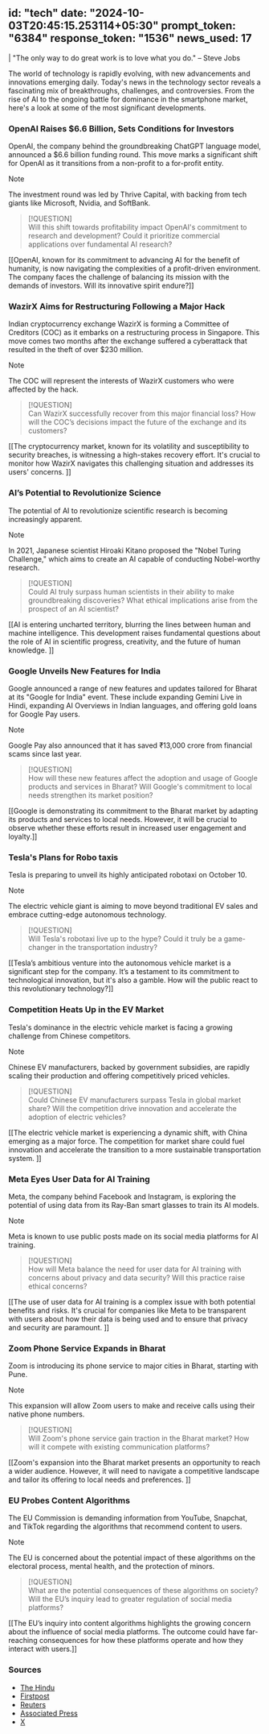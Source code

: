 
id: "tech"
date: "2024-10-03T20:45:15.253114+05:30"
prompt_token: "6384"
response_token: "1536"
news_used: 17
------
| "The only way to do great work is to love what you do." – Steve Jobs

The world of technology is rapidly evolving, with new advancements and innovations emerging daily. Today's news in the technology sector reveals a fascinating mix of breakthroughs, challenges, and controversies. From the rise of AI to the ongoing battle for dominance in the smartphone market, here's a look at some of the most significant developments.

### OpenAI Raises $6.6 Billion, Sets Conditions for Investors

OpenAI, the company behind the groundbreaking ChatGPT language model, announced a $6.6 billion funding round. This move marks a significant shift for OpenAI as it transitions from a non-profit to a for-profit entity.  

> [!NOTE]  
> The investment round was led by Thrive Capital, with backing from tech giants like Microsoft, Nvidia, and SoftBank. 

> [!QUESTION]  
> Will this shift towards profitability impact OpenAI's commitment to research and development? Could it prioritize commercial applications over fundamental AI research?

[[OpenAI, known for its commitment to advancing AI for the benefit of humanity, is now navigating the complexities of a profit-driven environment. The company faces the challenge of balancing its mission with the demands of investors.  Will its innovative spirit endure?]]

###  WazirX Aims for Restructuring Following a Major Hack

Indian cryptocurrency exchange WazirX is forming a Committee of Creditors (COC) as it embarks on a restructuring process in Singapore. This move comes two months after the exchange suffered a cyberattack that resulted in the theft of over $230 million.

> [!NOTE]  
> The COC will represent the interests of WazirX customers who were affected by the hack. 

> [!QUESTION]  
> Can WazirX successfully recover from this major financial loss? How will the COC’s decisions impact the future of the exchange and its customers?

[[The cryptocurrency market, known for its volatility and susceptibility to security breaches, is witnessing a high-stakes recovery effort. It's crucial to monitor how WazirX navigates this challenging situation and addresses its users' concerns. ]]


### AI’s Potential to Revolutionize Science

The potential of AI to revolutionize scientific research is becoming increasingly apparent. 

> [!NOTE]  
> In 2021, Japanese scientist Hiroaki Kitano proposed the "Nobel Turing Challenge," which aims to create an AI capable of conducting Nobel-worthy research.

> [!QUESTION]  
> Could AI truly surpass human scientists in their ability to make groundbreaking discoveries? What ethical implications arise from the prospect of an AI scientist?

[[AI is entering uncharted territory, blurring the lines between human and machine intelligence. This development raises fundamental questions about the role of AI in scientific progress, creativity, and the future of human knowledge. ]]


### Google Unveils New Features for India 

Google announced a range of new features and updates tailored for Bharat at its "Google for India" event. These include expanding Gemini Live in Hindi, expanding AI Overviews in Indian languages, and offering gold loans for Google Pay users.

> [!NOTE]  
> Google Pay also announced that it has saved ₹13,000 crore from financial scams since last year.

> [!QUESTION]  
> How will these new features affect the adoption and usage of Google products and services in Bharat? Will Google's commitment to local needs strengthen its market position?

[[Google is demonstrating its commitment to the Bharat market by adapting its products and services to local needs. However, it will be crucial to observe whether these efforts result in increased user engagement and loyalty.]]


###  Tesla's Plans for Robo taxis

Tesla is preparing to unveil its highly anticipated robotaxi on October 10.

> [!NOTE]  
> The electric vehicle giant is aiming to move beyond traditional EV sales and embrace cutting-edge autonomous technology.

> [!QUESTION]  
> Will Tesla's robotaxi live up to the hype? Could it truly be a game-changer in the transportation industry? 

[[Tesla’s ambitious venture into the autonomous vehicle market is a significant step for the company. It’s a testament to its commitment to technological innovation, but it's also a gamble. How will the public react to this revolutionary technology?]]

###  Competition Heats Up in the EV Market

Tesla's dominance in the electric vehicle market is facing a growing challenge from Chinese competitors. 

> [!NOTE]  
> Chinese EV manufacturers, backed by government subsidies, are rapidly scaling their production and offering competitively priced vehicles.

> [!QUESTION]  
> Could Chinese EV manufacturers surpass Tesla in global market share? Will the competition drive innovation and accelerate the adoption of electric vehicles?

[[The electric vehicle market is experiencing a dynamic shift, with China emerging as a major force.  The competition for market share could fuel innovation and accelerate the transition to a more sustainable transportation system. ]]

###  Meta Eyes User Data for AI Training

Meta, the company behind Facebook and Instagram, is exploring the potential of using data from its Ray-Ban smart glasses to train its AI models. 

> [!NOTE]  
> Meta is known to use public posts made on its social media platforms for AI training.

> [!QUESTION]  
> How will Meta balance the need for user data for AI training with concerns about privacy and data security?  Will this practice raise ethical concerns?

[[The use of user data for AI training is a complex issue with both potential benefits and risks. It's crucial for companies like Meta to be transparent with users about how their data is being used and to ensure that privacy and security are paramount. ]]

###  Zoom Phone Service Expands in Bharat

Zoom is introducing its phone service to major cities in Bharat, starting with Pune. 

> [!NOTE]  
> This expansion will allow Zoom users to make and receive calls using their native phone numbers.

> [!QUESTION]  
> Will Zoom's phone service gain traction in the Bharat market? How will it compete with existing communication platforms?

[[Zoom's expansion into the Bharat market presents an opportunity to reach a wider audience. However, it will need to navigate a competitive landscape and tailor its offering to local needs and preferences. ]]


###  EU Probes Content Algorithms

The EU Commission is demanding information from YouTube, Snapchat, and TikTok regarding the algorithms that recommend content to users.

> [!NOTE]  
> The EU is concerned about the potential impact of these algorithms on the electoral process, mental health, and the protection of minors.

> [!QUESTION]  
> What are the potential consequences of these algorithms on society? Will the EU’s inquiry lead to greater regulation of social media platforms?

[[The EU’s inquiry into content algorithms highlights the growing concern about the influence of social media platforms. The outcome could have far-reaching consequences for how these platforms operate and how they interact with users.]]


###  Sources

- [The Hindu](https://www.thehindu.com/)
- [Firstpost](https://www.firstpost.com/)
- [Reuters](https://www.reuters.com/)
- [Associated Press](https://apnews.com/)
- [X](https://twitter.com/)

